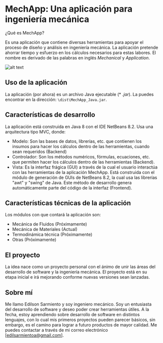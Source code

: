 # MechApp: Una aplicación para ingeniería mecánica

¿Qué es MechApp? 

Es una aplicación que contiene diversas herramientas para apoyar el proceso de diseño y análisis en ingeniería mecánica. La aplicación pretende ahorrar tiempo y esfuerzo en los cálculos necesarios para estas labores. El nombre es derivado de las palabras en inglés *Mechanical* y *Application*.

![alt text](https://raw.githubusercontent.com/EdilsonSarmiento/MechApp/main/src/MechApp/vista/images/MechApp_logo_medium.PNG?raw=true)

## Uso de la aplicación

La aplicación (por ahora) es un archivo Java ejecutable (* *.jar*). La puedes encontrar en la dirección: ``` \dist\MechApp_Java.jar ```.


## Características de desarrollo

La aplicación está construida en Java 8 con el IDE NetBeans 8.2. Usa una arquitectura tipo MVC, donde:

- Modelo: Son las bases de datos, librerías, etc. que contienen los insumos para hacer los cálculos dentro de las herramientas, cuando sean requeridos (Backend)
- Controlador: Son los métodos numéricos, fórmulas, ecuaciones, etc. que permiten hacer los cálculos dentro de las herramientas (Backend).
- Vista: Es la interfaz frágica (GUI) a través de la cual el usuario interactúa con las herramientas de la aplicación MechApp. Está construida con el módulo de generación de GUIs de NetBeans 8.2, la cual usa las librerías "awt" y "swing" de Java. Este método de desarrollo genera automáticamente parte del código de la interfaz (Frontend). 


## Características técnicas de la aplicación

Los módulos con que contará la aplicación son:

- Mecánica de Fluidos (Próximamente)
- Mecánica de Materiales (Actual)
- Termodinámica técnica (Próximamente)
- Otras (Próximamente)


## El proyecto

La idea nace como un proyecto personal con el ánimo de unir las áreas del desarrollo de software y la ingeniería mecánica. El proyecto está en su etapa inicial e irá mejorando conforme nuevas versiones sean lanzadas.


## Sobre mí

Me llamo Edilson Sarmiento y soy ingeniero mecánico. Soy un entusiasta del desarrollo de software y deseo poder crear herramientas útiles. A la fecha, estoy aprendiendo sobre desarrollo de software en distintos lenguajes, con lo cual mis primeros proyectos pueden parecer básicos, sin embargo, es el camino para lograr a futuro productos de mayor calidad. Me puedes contactar a través de mi correo electrónico [edilsarmientoa@gmail.com].

